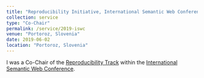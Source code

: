 ```yaml
---
title: "Reproducibility Initiative, International Semantic Web Conference 2019"
collection: service
type: "Co-Chair"
permalink: /service/2019-iswc
venue: "Portoroz, Slovenia"
date: 2019-06-02
location: "Portoroz, Slovenia"
---
```


I was a Co-Chair of the [Reproducibility Track](https://repro.semanticweb.org/) within the [International Semantic Web Conference](https://iswc2019.semanticweb.org/organizing-committee/).